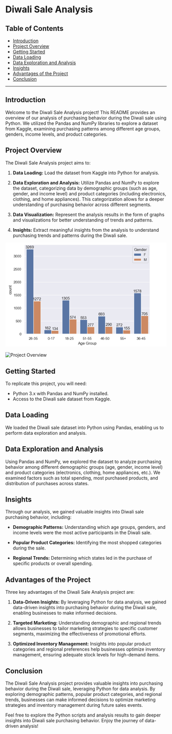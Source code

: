 # Diwali Sale Analysis

## Table of Contents

- [Introduction](#introduction)
- [Project Overview](#project-overview)
- [Getting Started](#getting-started)
- [Data Loading](#data-loading)
- [Data Exploration and Analysis](#data-exploration-and-analysis)
- [Insights](#insights)
- [Advantages of the Project](#advantages-of-the-project)
- [Conclusion](#conclusion)

---

## Introduction

Welcome to the Diwali Sale Analysis project! This README provides an overview of our analysis of purchasing behavior during the Diwali sale using Python. We utilized the Pandas and NumPy libraries to explore a dataset from Kaggle, examining purchasing patterns among different age groups, genders, income levels, and product categories.

## Project Overview

The Diwali Sale Analysis project aims to:

1. **Data Loading:** Load the dataset from Kaggle into Python for analysis.
   
2. **Data Exploration and Analysis:** Utilize Pandas and NumPy to explore the dataset, categorizing data by demographic groups (such as age, gender, and income level) and product categories (including electronics, clothing, and home appliances). This categorization allows for a deeper understanding of purchasing behavior across different segments.

3. **Data Visualization:** Represent the analysis results in the form of graphs and visualizations for better understanding of trends and patterns.

4. **Insights:** Extract meaningful insights from the analysis to understand purchasing trends and patterns during the Diwali sale.

![Project Overview](https://github.com/NoopurWagh/Portfolio/blob/main/Diwali%20Sales%20Analysis/Graph%20Plot/No.%20of%20buyers%20per%20Age%20group.png)

![Project Overview](https://https://github.com/NoopurWagh/Portfolio/blob/main/Diwali%20Sales%20Analysis/Graph%20Plot/Total%20sale%20per%20age%20group.png)

## Getting Started

To replicate this project, you will need:

- Python 3.x with Pandas and NumPy installed.
- Access to the Diwali sale dataset from Kaggle.

## Data Loading

We loaded the Diwali sale dataset into Python using Pandas, enabling us to perform data exploration and analysis.

## Data Exploration and Analysis

Using Pandas and NumPy, we explored the dataset to analyze purchasing behavior among different demographic groups (age, gender, income level) and product categories (electronics, clothing, home appliances, etc.). We examined factors such as total spending, most purchased products, and distribution of purchases across states.

## Insights

Through our analysis, we gained valuable insights into Diwali sale purchasing behavior, including:

- **Demographic Patterns:** Understanding which age groups, genders, and income levels were the most active participants in the Diwali sale.
  
- **Popular Product Categories:** Identifying the most shopped categories during the sale.
  
- **Regional Trends:** Determining which states led in the purchase of specific products or overall spending.

## Advantages of the Project

Three key advantages of the Diwali Sale Analysis project are:

1. **Data-Driven Insights:** By leveraging Python for data analysis, we gained data-driven insights into purchasing behavior during the Diwali sale, enabling businesses to make informed decisions.

2. **Targeted Marketing:** Understanding demographic and regional trends allows businesses to tailor marketing strategies to specific customer segments, maximizing the effectiveness of promotional efforts.

3. **Optimized Inventory Management:** Insights into popular product categories and regional preferences help businesses optimize inventory management, ensuring adequate stock levels for high-demand items.

## Conclusion

The Diwali Sale Analysis project provides valuable insights into purchasing behavior during the Diwali sale, leveraging Python for data analysis. By exploring demographic patterns, popular product categories, and regional trends, businesses can make informed decisions to optimize marketing strategies and inventory management during future sales events.

Feel free to explore the Python scripts and analysis results to gain deeper insights into Diwali sale purchasing behavior. Enjoy the journey of data-driven analysis!

